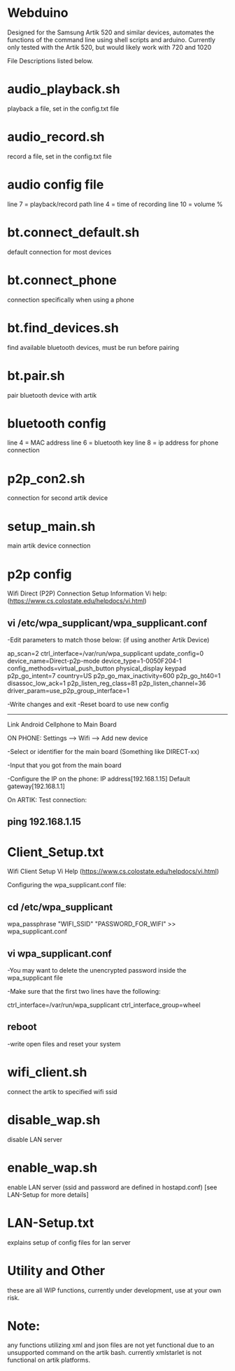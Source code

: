# Webduino

Designed for the Samsung Artik 520 and similar devices, automates the functions of the command line using shell scripts and arduino. 
Currently only tested with the Artik 520, but would likely work with 720 and 1020

File Descriptions listed below.

# audio_playback.sh
playback a file, set in the config.txt file

# audio_record.sh
record a file, set in the config.txt file

# audio config file
line 7 = playback/record path
line 4 = time of recording
line 10 = volume %

# bt.connect_default.sh
default connection for most devices

# bt.connect_phone
connection specifically when using a phone

# bt.find_devices.sh
find available bluetooth devices, must be run before pairing

# bt.pair.sh
pair bluetooth device with artik

# bluetooth config
line 4 = MAC address 
line 6 = bluetooth key
line 8 = ip address for phone connection

# p2p_con2.sh
connection for second artik device

# setup_main.sh
main artik device connection

# p2p config
Wifi Direct (P2P) Connection Setup Information
Vi help: (https://www.cs.colostate.edu/helpdocs/vi.html)

## vi /etc/wpa_supplicant/wpa_supplicant.conf

-Edit parameters to match those below: (if using another Artik Device)

ap_scan=2
ctrl_interface=/var/run/wpa_supplicant
update_config=0
device_name=Direct-p2p-mode
device_type=1-0050F204-1
config_methods=virtual_push_button physical_display keypad
p2p_go_intent=7
country=US
p2p_go_max_inactivity=600
p2p_go_ht40=1
disassoc_low_ack=1
p2p_listen_reg_class=81
p2p_listen_channel=36
driver_param=use_p2p_group_interface=1

-Write changes and exit
-Reset board to use new config

----------------------------------------------------------------------------
Link Android Cellphone to Main Board

ON PHONE:
Settings --> Wifi --> Add new device

-Select <SSID> or identifier for the main board (Something like DIRECT-xx)

-Input <PASSPHRASE> that you got from the main board

-Configure the IP on the phone:
IP address[192.168.1.15]
Default gateway[192.168.1.1]

On ARTIK:
Test connection:

## ping 192.168.1.15

# Client_Setup.txt
Wifi Client Setup
Vi Help (https://www.cs.colostate.edu/helpdocs/vi.html)

Configuring the wpa_supplicant.conf file:

## cd /etc/wpa_supplicant

wpa_passphrase "WIFI_SSID" "PASSWORD_FOR_WIFI" >> wpa_supplicant.conf

## vi wpa_supplicant.conf

-You may want to delete the unencrypted password inside the wpa_supplicant file

-Make sure that the first two lines have the following:

ctrl_interface=/var/run/wpa_supplicant
ctrl_interface_group=wheel

## reboot

-write open files and reset your system



# wifi_client.sh
connect the artik to specified wifi ssid

# disable_wap.sh
disable LAN server

# enable_wap.sh
enable LAN server (ssid and password are defined in hostapd.conf) [see LAN-Setup for more details]

# LAN-Setup.txt
explains setup of config files for lan server 

# Utility and Other
these are all WIP functions, currently under development, use at your own risk.

# Note:
any functions utilizing xml and json files are not yet functional due to an unsupported command on the artik bash. 
currently xmlstarlet is not functional on artik platforms.







